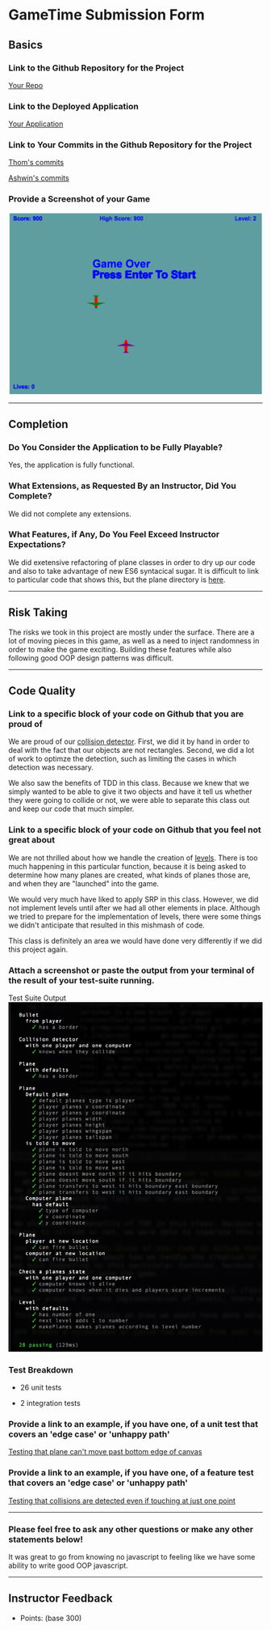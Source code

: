 # GameTime Submission Form

## Basics

### Link to the Github Repository for the Project
[Your Repo](https://github.com/theonlyrao/1942)

### Link to the Deployed Application
[Your Application](https://theonlyrao.github.io/1942/)

### Link to Your Commits in the Github Repository for the Project
[Thom's commits](https://github.com/theonlyrao/1942/commits/master?author=thompickett)

[Ashwin's commits](https://github.com/theonlyrao/1942/commits/master?author=theonlyrao)

### Provide a Screenshot of your Game
![1942](./images/1942_screenshot.png)

---

## Completion

### Do You Consider the Application to be Fully Playable?
Yes, the application is fully functional.

### What Extensions, as Requested By an Instructor, Did You Complete?
We did not complete any extensions.

### What Features, if Any, Do You Feel Exceed Instructor Expectations?
We did exetensive refactoring of plane classes in order to dry up our code and also to take advantage of new ES6 syntacical sugar. It is difficult to link to particular code that shows this, but the plane directory is [here](https://github.com/theonlyrao/1942/tree/master/lib/javascripts/planes).

----

## Risk Taking
The risks we took in this project are mostly under the surface. There are a lot of moving pieces in this game, as well as a need to inject randomness in order to make the game exciting. Building these features while also following good OOP design patterns was difficult.

----

## Code Quality

### Link to a specific block of your code on Github that you are proud of
We are proud of our [collision detector](https://github.com/theonlyrao/1942/blob/master/lib/javascripts/collision_detector.js). First, we did it by hand in order to deal with the fact that our objects are not rectangles. Second, we did a lot of work to optimze the detection, such as limiting the cases in which detection was necessary.

We also saw the benefits of TDD in this class. Because we knew that we simply wanted to be able to give it two objects and have it tell us whether they were going to collide or not, we were able to separate this class out and keep our code that much simpler.

### Link to a specific block of your code on Github that you feel not great about
We are not thrilled about how we handle the creation of [levels](https://github.com/theonlyrao/1942/blob/master/lib/javascripts/level.js#L23-L37). There is too much happening in this particular function, because it is being asked to determine how many planes are created, what kinds of planes those are, and when they are "launched" into the game.

We would very much have liked to apply SRP in this class. However, we did not implement levels until after we had all other elements in place. Although we tried to prepare for the implementation of levels, there were some things we didn't anticipate that resulted in this mishmash of code.

This class is definitely an area we would have done very differently if we did this project again.

### Attach a screenshot or paste the output from your terminal of the result of your test-suite running.
Test Suite Output
![test suite output](./images/test_suite.png)

### Test Breakdown
- 26 unit tests

- 2 integration tests

### Provide a link to an example, if you have one, of a unit test that covers an 'edge case' or 'unhappy path'
[Testing that plane can't move past bottom edge of canvas](https://github.com/theonlyrao/1942/blob/master/test/plane_moves_test.js#L74-L78)

### Provide a link to an example, if you have one, of a feature test that covers an 'edge case' or 'unhappy path'
[Testing that collisions are detected even if touching at just one point](https://github.com/theonlyrao/1942/blob/master/test/destroy_planes_test.js#L6-L23)

-----

### Please feel free to ask any other questions or make any other statements below!
It was great to go from knowing no javascript to feeling like we have some ability to write good OOP javascript.

-----

## Instructor Feedback

- Points: (base 300)

